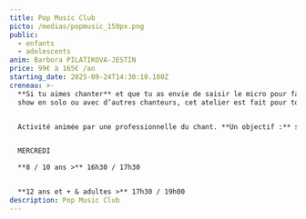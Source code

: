```yaml
---
title: Pop Music Club
picto: /medias/popmusic_150px.png
public:
  - enfants
  - adolescents
anim: Barbora PILATIKOVA-JESTIN
price: 99€ à 165€ /an
starting_date: 2025-09-24T14:30:10.100Z
creneau: >-
  **Si tu aimes chanter** et que tu as envie de saisir le micro pour faire le
  show en solo ou avec d’autres chanteurs, cet atelier est fait pour toi !


  Activité animée par une professionnelle du chant. **Un objectif :** se faire plaisir en exprimant tout son talent !


  MERCREDI

  **8 / 10 ans >** 16h30 / 17h30


  **12 ans et + & adultes >** 17h30 / 19h00
description: Pop Music Club
---
```

